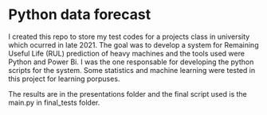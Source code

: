 # Python data forecast

I created this repo to store my test codes for a projects class in university which ocurred in late 2021. The goal was to develop a system for Remaining Useful Life (RUL) prediction of heavy machines and the tools used were Python and Power Bi. I was the one responsable for developing the python scripts for the system. Some statistics and machine learning were tested in this project for learning porpuses.

The results are in the presentations folder and the final script used is the main.py in final_tests folder.